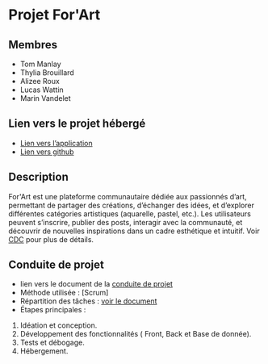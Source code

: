 # Projet For'Art
## Membres
- Tom Manlay
- Thylia Brouillard
- Alizee Roux
- Lucas Wattin
- Marin Vandelet
## Lien vers le projet hébergé
- [Lien vers l’application](https://forart.alwaysdata.net/)
- [Lien vers github](https://github.com/MarinVandelet/For-Art)
## Description
For'Art est une plateforme communautaire dédiée aux passionnés d’art, permettant de partager des créations, d’échanger des idées, et d’explorer différentes catégories artistiques (aquarelle, pastel, etc.). Les utilisateurs peuvent s’inscrire, publier des posts, interagir avec la communauté, et découvrir de nouvelles inspirations dans un cadre esthétique et intuitif. Voir [CDC](https://docs.google.com/document/d/124hw6keMw9rwNUeXbcIaPOOv08RJxvk3sg5tZXTgRBY/edit?usp=sharing) pour plus de détails.
## Conduite de projet
- lien vers le document de la [conduite de projet](https://docs.google.com/document/d/1AjD6pueok_Lw-YfDM3mWnlA_4YudlZAzODURNb8OpyY/edit?usp=sharing)
- Méthode utilisée : [Scrum]
- Répartition des tâches : [voir le document](https://docs.google.com/document/d/1AjD6pueok_Lw-YfDM3mWnlA_4YudlZAzODURNb8OpyY/edit?usp=sharing)
- Étapes principales :
 1. Idéation et conception.
 2. Développement des fonctionnalités ( Front, Back et Base de donnée).
 3. Tests et débogage.
 4. Hébergement.
